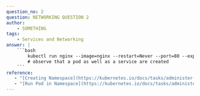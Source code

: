 ```yaml
---
question_no: 2
question: NETWORKING QUESTION 2
author: 
    - SOMETHING
tags: 
    - Services and Networking
answer: |
    ```bash
        kubectl run nginx --image=nginx --restart=Never --port=80 --expose
        # observe that a pod as well as a service are created
    ```
reference:
   - "[Creating Namespace](https://kubernetes.io/docs/tasks/administer-cluster/namespaces/#creating-a-new-namespace)"
   - "[Run Pod in Namespace](https://kubernetes.io/docs/tasks/administer-cluster/namespaces/#creating-a-new-namespace)"  
---
```


  